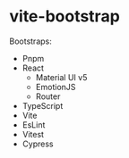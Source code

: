 # vite-bootstrap

Bootstraps:

- Pnpm
- React
  - Material UI v5
  - EmotionJS
  - Router
- TypeScript
- Vite
- EsLint
- Vitest
- Cypress

